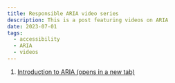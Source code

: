 ```yaml
---
title: Responsible ARIA video series
description: This is a post featuring videos on ARIA
date: 2023-07-01
tags:
  - accessibility
  - ARIA
  - videos
---
```


1. <a href="https://youtu.be/WJigEBef8Yc?si=wwux8ezd0S7po_ta" target="_blank">Introduction to ARIA (opens in a new tab)</a>
